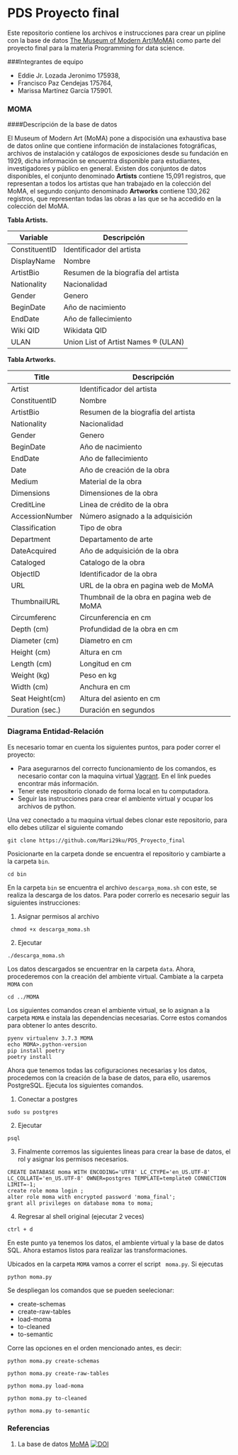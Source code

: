 # PDS Proyecto final

Este repositorio contiene los archivos e instrucciones para crear un pipline con la base de datos [The Museum of Modern Art(MoMA)](https://github.com/MuseumofModernArt/collection) como parte del proyecto final para la materia Programming for data science. 

###Integrantes de equipo

- Eddie Jr. Lozada Jeronimo 175938, 
- Francisco Paz Cendejas 175764,
- Marissa Martínez García 175901.

### MOMA

####Descripción de la base de datos

El Museum of Modern Art (MoMA) pone a dispocisión una exhaustiva base de datos online que contiene información de instalaciones fotográficas, archivos de instalación y catálogos de exposiciones desde su fundación en 1929, dicha información se encuentra disponible para estudiantes, investigadores y público en general.
Existen dos conjuntos de datos disponibles, el conjunto denominado **Artists** contiene 15,091 registros, que representan a todos los artistas que han trabajado en la colección del MoMA, el segundo conjunto denominado **Artworks** contiene 130,262 registros, que representan todas las obras a las que se ha accedido en la colección del MoMA.

**Tabla Artists.**


|Variable      | Descripción                         | 
|--------------|-------------------------------------|
|ConstituentID | Identificador del artista           |
|DisplayName   | Nombre                              |
|ArtistBio     | Resumen de la biografía del artista |
|Nationality   | Nacionalidad                        |
|Gender        | Genero                              |
|BeginDate     | Año de nacimiento                   |
|EndDate       | Año de fallecimiento                |
|Wiki QID      | Wikidata QID                        |
|ULAN          | Union List of Artist Names ® (ULAN) |

**Tabla Artworks.**

|Title           | Descripción                                 |
|----------------|---------------------------------------------|
|Artist          | Identificador del artista                   |
|ConstituentID   | Nombre                                      |
|ArtistBio       | Resumen de la biografía del artista         |
|Nationality     | Nacionalidad                                |
|Gender          | Genero                                      |
|BeginDate       | Año de nacimiento                           |
|EndDate         | Año de fallecimiento                        |
|Date            | Año de creación de la obra                  |
|Medium          | Material de la obra                         |
|Dimensions      | Dimensiones de la obra                      |
|CreditLine      | Linea de crédito de la obra                 |
|AccessionNumber | Número asignado a la adquisición            |
|Classification  | Tipo de obra                                |
|Department      | Departamento de arte                        |
|DateAcquired    | Año de adquisición de la obra               |
|Cataloged       | Catalogo de la obra                         |
|ObjectID        | Identificador de la obra                    |
|URL             | URL de la obra en pagina web de MoMA        |
|ThumbnailURL    | Thumbnail de la obra en pagina web de MoMA  |
|Circumferenc    | Circunferencia en cm                        |
|Depth (cm)      | Profundidad de la obra en cm                |
|Diameter (cm)   | Diametro en cm                              |
|Height (cm)     | Altura en cm                                |
|Length (cm)     | Longitud en cm                              |
|Weight (kg)     | Peso en kg                                  |
|Width (cm)      | Anchura en cm                               |
|Seat Height(cm) | Altura del asiento en cm                    |
|Duration (sec.) | Duración en segundos                        |


### Diagrama Entidad-Relación







Es necesario tomar en cuenta los siguientes puntos, para poder correr el proyecto:
	
* Para asegurarnos del correcto funcionamiento de los comandos, es necesario contar con la maquina virtual [Vagrant](https://github.com/ITAM-DS/programming-for-data-science-2019). En el link puedes encontrar más información.
* Tener este repositorio clonado de forma local en tu computadora.
* Seguir las instrucciones para crear el ambiente virtual y ocupar los archivos de python.


Una vez conectado a tu maquina virtual debes clonar este repositorio, para ello debes utilizar el siguiente comando

```
git clone https://github.com/Mari29ku/PDS_Proyecto_final
```

Posicionarte en la carpeta donde se encuentra el repositorio y cambiarte a la carpeta `bin`. 

```
cd bin
```

En la carpeta `bin` se encuentra el archivo  `descarga_moma.sh` con este, se realiza la descarga de los datos. Para poder correrlo es necesario seguir las siguientes instrucciones:

1. Asignar permisos al archivo
```
 chmod +x descarga_moma.sh
```

2. Ejecutar
```
./descarga_moma.sh
```

Los datos descargados se encuentrar en la carpeta `data`. Ahora, procederemos con la creación del ambiente virtual. Cambiate a la carpeta `MOMA` con 

```
cd ../MOMA
```

Los siguientes comandos crean el ambiente virtual, se lo asignan a la carpeta `MOMA` e instala las dependencias necesarias. Corre estos comandos para obtener lo antes descrito.

```
pyenv virtualenv 3.7.3 MOMA 
echo MOMA>.python-version 
pip install poetry 
poetry install
```

Ahora que tenemos todas las cofiguraciones necesarias y los datos, procedemos con la creación de la base de datos, para ello, usaremos PostgreSQL. Ejecuta los siguientes comandos. 


1. Conectar a postgres
```
sudo su postgres
```
2. Ejecutar
```
psql
```
3. Finalmente corremos las siguientes lineas para crear la base de datos, el rol y asignar los permisos necesarios.
```
CREATE DATABASE moma WITH ENCODING='UTF8' LC_CTYPE='en_US.UTF-8' LC_COLLATE='en_US.UTF-8' OWNER=postgres TEMPLATE=template0 CONNECTION LIMIT=-1;
create role moma login ;
alter role moma with encrypted password 'moma_final';
grant all privileges on database moma to moma;
```
4. Regresar al shell original (ejecutar 2 veces)
```
ctrl + d
```

En este punto ya tenemos los datos, el ambiente virtual y la base de datos SQL. Ahora estamos listos para realizar las transformaciones.

Ubicados en la carpeta `MOMA` vamos a correr el script ` moma.py`. Si ejecutas 

```
python moma.py
```
Se despliegan los comandos que se pueden seelecionar:

* create-schemas
* create-raw-tables
* load-moma
* to-cleaned
* to-semantic

Corre las opciones en el orden mencionado antes, es decir:

```
python moma.py create-schemas
```


```
python moma.py create-raw-tables
```


```
python moma.py load-moma
```

```
python moma.py to-cleaned
```

```
python moma.py to-semantic
```


### Referencias

1. La base de datos [MoMA](https://github.com/MuseumofModernArt/collection) [![DOI](https://zenodo.org/badge/DOI/10.5281/zenodo.3558822.svg)](https://doi.org/10.5281/zenodo.3558822)
